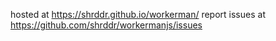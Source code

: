 hosted at https://shrddr.github.io/workerman/
report issues at https://github.com/shrddr/workermanjs/issues
